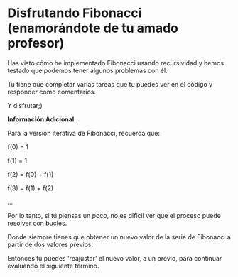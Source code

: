  # Disfrutando Fibonacci (enamorándote de tu amado profesor)

Has visto cómo he implementado Fibonacci usando recursividad y hemos testado que podemos tener algunos problemas con él.

Tú tiene que completar varias tareas que tu puedes ver en el código y responder como comentarios.


Y disfrutar;)



**Información Adicional.**

Para la versión iterativa de Fibonacci, recuerda que:

f(0) = 1

f(1) = 1

f(2) = f(0) + f(1)

f(3) = f(1) + f(2)

...

Por lo tanto, si tú piensas un poco, no es difícil ver que el proceso puede resolver con bucles. 

Donde siempre tienes que obtener un nuevo valor de la serie de Fibonacci a partir de dos valores previos.

Entonces tu puedes 'reajustar' el nuevo valor, a un previo, para continuar evaluando el siguiente término.